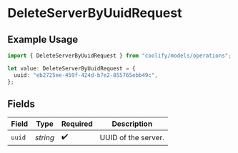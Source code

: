 # DeleteServerByUuidRequest

## Example Usage

```typescript
import { DeleteServerByUuidRequest } from "coolify/models/operations";

let value: DeleteServerByUuidRequest = {
  uuid: "eb2725ee-459f-424d-b7e2-855765ebb49c",
};
```

## Fields

| Field               | Type                | Required            | Description         |
| ------------------- | ------------------- | ------------------- | ------------------- |
| `uuid`              | *string*            | :heavy_check_mark:  | UUID of the server. |